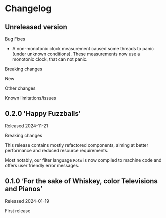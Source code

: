 # Changelog

## Unreleased version

Bug Fixes

* A non-monotonic clock measurement caused some threads to panic (under
  unknown conditions). These measurements now use a monotonic clock, that can
  not panic.

Breaking changes


New


Other changes


Known limitations/issues



## 0.2.0 'Happy Fuzzballs'

Released 2024-11-21

Breaking changes

This release contains mostly refactored components, aiming at better
performance and reduced resource requirements.

Most notably, our filter language `Roto` is now compiled to machine code and
offers user friendly error messages.


## 0.1.0  ‘For the sake of Whiskey, color Televisions and Pianos’

Released 2024-01-19

First release
